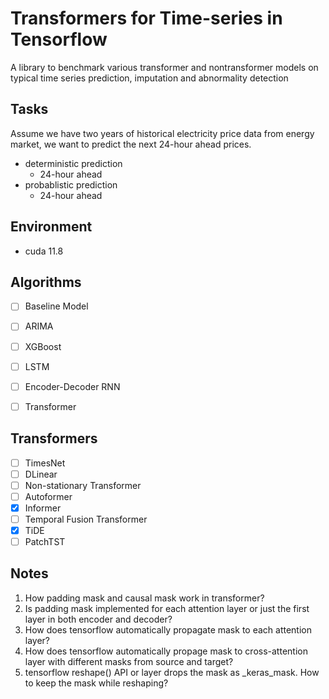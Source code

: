 # Transformers for Time-series in Tensorflow
A library to benchmark various transformer and nontransformer models on typical time series prediction, imputation and abnormality detection

## Tasks
Assume we have two years of historical electricity price data from energy market, we want to predict the next 24-hour ahead prices.
- deterministic prediction
  - 24-hour ahead
- probablistic prediction
  - 24-hour ahead

## Environment
- cuda 11.8


## Algorithms
- [ ] Baseline Model
- [ ] ARIMA
- [ ] XGBoost
- [ ] LSTM
- [ ] Encoder-Decoder RNN
- [ ] Transformer


## Transformers
- [ ] TimesNet
- [ ] DLinear
- [ ] Non-stationary Transformer
- [ ] Autoformer
- [x] Informer
- [ ] Temporal Fusion Transformer
- [x] TiDE
- [ ] PatchTST

## Notes
1. How padding mask and causal mask work in transformer?
2. Is padding mask implemented for each attention layer or just the first layer in both encoder and decoder?
3. How does tensorflow automatically propagate mask to each attention layer?
4. How does tensorflow automatically propage mask to cross-attention layer with different masks from source and target?
5. tensorflow reshape() API or layer drops the mask as _keras_mask. How to keep the mask while reshaping?
